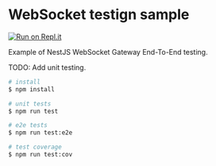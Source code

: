 # WebSocket testign sample

[![Run on Repl.it](https://repl.it/badge/github/ShGKme/nestjs-ws-e2e)](https://repl.it/github/ShGKme/nestjs-ws-e2e)

Example of NestJS WebSocket Gateway End-To-End testing.

TODO: Add unit testing.

```bash
# install
$ npm install

# unit tests
$ npm run test

# e2e tests
$ npm run test:e2e

# test coverage
$ npm run test:cov
```